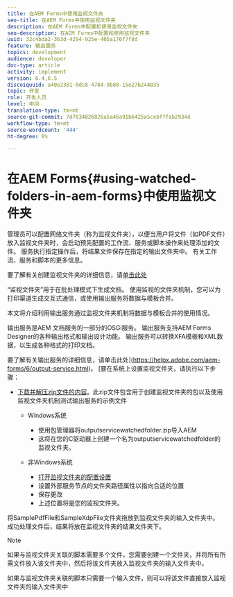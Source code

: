 ```yaml
---
title: 在AEM Forms中使用监视文件夹
seo-title: 在AEM Forms中使用监视文件夹
description: 在AEM Forms中配置和使用监视文件夹
seo-description: 在AEM Forms中配置和使用监视文件夹
uuid: 32c4bda2-363d-4294-925e-405a176f7f8d
feature: 输出服务
topics: development
audience: developer
doc-type: article
activity: implement
version: 6.4,6.5
discoiquuid: a40e2381-0dc8-4784-9b80-15e27b244035
topic: 开发
role: 开发人员
level: 中间
translation-type: tm+mt
source-git-commit: 7d7034026826a5a46a91b6425a5cebfffab2934d
workflow-type: tm+mt
source-wordcount: '444'
ht-degree: 0%

---
```



# 在AEM Forms{#using-watched-folders-in-aem-forms}中使用监视文件夹

管理员可以配置网络文件夹（称为监视文件夹），以便当用户将文件（如PDF文件）放入监视文件夹时，会启动预先配置的工作流、服务或脚本操作来处理添加的文件。 服务执行指定操作后，将结果文件保存在指定的输出文件夹中。 有关工作流、服务和脚本的更多信息。

要了解有关创建监视文件夹的详细信息，请[单击此处](https://helpx.adobe.com/experience-manager/6-4/forms/using/Creating-Configure-watched-folder.html)

“监视文件夹”用于在批处理模式下生成文档。 使用监视的文件夹机制，您可以为打印渠道生成交互式通信，或使用输出服务将数据与模板合并。

本文将介绍利用输出服务通过监视文件夹机制将数据与模板合并的使用情况。

输出服务是AEM 文档服务的一部分的OSGi服务。 输出服务支持AEM Forms Designer的各种输出格式和输出设计功能。 输出服务可以转换XFA模板和XML数据，以生成各种格式的打印文档。

要了解有关输出服务的详细信息，请单击此处](https://helpx.adobe.com/aem-forms/6/output-service.html)。
[要在系统上设置监视文件夹，请执行以下步骤：
* [下载并解压zip文件的内容](assets/outputservicewatchedfolderkt.zip)。此zip文件包含用于创建监视文件夹的包以及使用监视文件夹机制测试输出服务的示例文件
   * Windows系统

      * 使用包管理器将outputservicewatchedfolder.zip导入AEM
      * 这将在您的C驱动器上创建一个名为outputservicewatchedfolder的监视文件夹。
   * 非Windows系统
      * [打开监视文件夹的配置设置](http://localhost:4502/crx/de/index.jsp#/etc/fd/watchfolder/config/outputservice)
      * 设置外部服务节点的文件夹路径属性以指向合适的位置
      * 保存更改
      * 上述位置将是您的监视文件夹。

将SamplePdfFile和SampleXdpFile文件夹拖放到监视文件夹的输入文件夹中。 成功处理文件后，结果将放在监视文件夹的结果文件夹下。


>[!NOTE]
>
>如果与监视文件夹关联的脚本需要多个文件，您需要创建一个文件夹，并将所有所需文件放入该文件夹中，然后将该文件夹放入监视文件夹的输入文件夹中。
>
>如果与监视文件夹关联的脚本只需要一个输入文件，则可以将该文件直接放入监视文件夹的输入文件夹中


